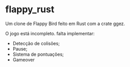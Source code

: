 # flappy_rust
Um clone de Flappy Bird feito em Rust com a crate ggez.

O jogo está incompleto.
falta implementar:

- Detecção de colisões;
- Pause;
- Sistema de pontuações;
- Gameover
